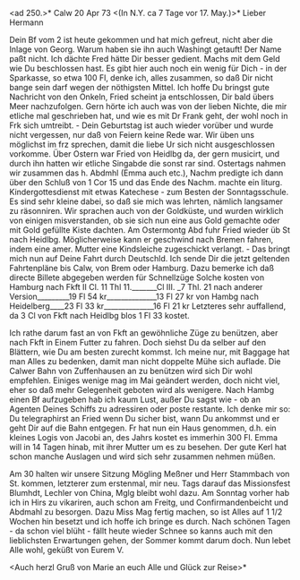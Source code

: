 <ad 250.>* Calw 20 Apr 73
 <(In N.Y. ca 7 Tage vor 17. May.)>*
Lieber Hermann

Dein Bf vom 2 ist heute gekommen und hat mich gefreut, nicht aber die Inlage von Georg. Warum haben sie ihn auch Washingt getauft! Der Name paßt nicht. Ich dächte Fred hätte Dir besser gedient. Machs mit dem Geld wie Du beschlossen hast. Es gibt hier auch noch ein wenig für Dich - in der Sparkasse, so etwa 100 Fl, denke ich, alles zusammen, so daß Dir nicht bange sein darf wegen der nöthigsten Mittel. Ich hoffe Du bringst gute Nachricht von den Onkeln, Fried scheint ja entschlossen, Dir bald übers Meer nachzufolgen. Gern hörte ich auch was von der lieben Nichte, die mir etliche mal geschrieben hat, und wie es mit Dr Frank geht, der wohl noch in Frk sich umtreibt. - Dein Geburtstag ist auch wieder vorüber und wurde nicht vergessen, nur daß von Feiern keine Rede war. Wir üben uns möglichst im frz sprechen, damit die liebe Ur sich nicht ausgeschlossen vorkomme. Über Ostern war Fried von Heidlbg da, der gern musicirt, und durch ihn hatten wir etliche Singabde die sonst rar sind. Ostertags nahmen wir zusammen das h. Abdmhl (Emma auch etc.), Nachm predigte ich dann über den Schluß von 1 Cor 15 und das Ende des Nachm. machte ein liturg. Kindergottesdienst mit etwas Katechese - zum Besten der Sonntagsschule. Es sind sehr kleine dabei, so daß sie mich was lehrten, nämlich langsamer zu räsonniren. Wir sprachen auch von der Goldküste, und wurden wirklich von einigen misverstanden, ob sie sich nun eine aus Gold gemachte oder mit Gold gefüllte Kiste dachten. Am Ostermontg Abd fuhr Fried wieder üb St nach Heidlbg. Möglicherweise kann er geschwind nach Bremen fahren, indem eine amer. Mutter eine Kindsleiche zugeschickt verlangt. - Das bringt mich nun auf Deine Fahrt durch Deutschld. Ich sende Dir die jetzt geltenden Fahrtenpläne bis Calw, von Brem oder Hamburg. Dazu bemerke ich daß directe Billete abgegeben werden für Schnellzüge Solche kosten
von Hamburg nach Fkft II Cl. 11 Thl 11._______Cl III. _7 Thl. 21 nach anderer Version_________19 Fl 54 kr______________13 Fl 27 kr von Hambg nach Heidelberg____23 Fl 33 kr______________16 Fl 21 kr Letzteres sehr auffallend, da 3 Cl von Fkft nach Heidlbg blos 1 Fl 33 kostet.

Ich rathe darum fast an von Fkft an gewöhnliche Züge zu benützen, aber nach Fkft in Einem Futter zu fahren. Doch siehst Du da selber auf den Blättern, wie Du am besten zurecht kommst. Ich meine nur, mit Baggage hat man Alles zu bedenken, damit man nicht doppelte Mühe sich auflade. Die Calwer Bahn von Zuffenhausen an zu benützen wird sich Dir wohl empfehlen. Einiges wenige mag im Mai geändert werden, doch nicht viel, eher so daß mehr Gelegenheit geboten wird als wenigere. Nach Hambg einen Bf aufzugeben hab ich kaum Lust, außer Du sagst wie - ob an Agenten Deines Schiffs zu adressiren oder poste restante. Ich denke mir so: Du telegraphirst an Fried wenn Du sicher bist, wann Du ankommst und er geht Dir auf die Bahn entgegen. 
Fr hat nun ein Haus genommen, d.h. ein kleines Logis von Jacobi an, des Jahrs kostet es immerhin 300 Fl. Emma will in 14 Tagen hinab, mit ihrer Mutter um es zu besehen. Der gute Kerl hat schon manche Auslagen und wird sich sehr zusammen nehmen müßen.

Am 30 halten wir unsere Sitzung Mögling Meßner und Herr Stammbach von St. kommen, letzterer zum erstenmal, mir neu. Tags darauf das Missionsfest Blumhdt, Lechler von China, Mglg bleibt wohl dazu. Am Sonntag vorher hab ich in Hirs zu vikariren, auch schon am Freitg, und Confirmandenbeicht und Abdmahl zu besorgen. Dazu Miss Mag fertig machen, so ist Alles auf 1 1/2 Wochen hin besetzt und ich hoffe ich bringe es durch. Nach schönen Tagen - da schon viel blüht - fällt heute wieder Schnee so kanns auch mit den lieblichsten Erwartungen gehen, der Sommer kommt darum doch. Nun lebet Alle wohl, geküßt von
 Eurem V.

<Auch herzl Gruß von Marie an euch Alle und Glück zur Reise>* 